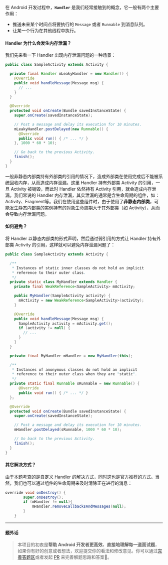 在 Android 开发过程中，**`Handler`** 是我们经常接触到的概念，它一般有两个主要作用：

- 推送未来某个时间点将要执行的 `Message` 或者 `Runnable` 到消息队列。
- 让某一个行为在其他线程中执行。

#### Handler 为什么会发生内存泄漏？

我们先来看一下 Handler 出现内存泄漏问题的一种场景：

```java
public class SampleActivity extends Activity {

  private final Handler mLeakyHandler = new Handler() {
    @Override
    public void handleMessage(Message msg) {
      // ...
    }
  }

  @Override
  protected void onCreate(Bundle savedInstanceState) {
    super.onCreate(savedInstanceState);

    // Post a message and delay its execution for 10 minutes.
    mLeakyHandler.postDelayed(new Runnable() {
      @Override
      public void run() { /* ... */ }
    }, 1000 * 60 * 10);

    // Go back to the previous Activity.
    finish();
  }
}
```

一般非静态内部类持有外部类的引用的情况下，造成外部类在使用完成后不能被系统回收内存，从而造成内存泄漏。这里 Handler 持有外部类 Activity 的引用，一旦 Activity 被销毁，而此时 Handler 依然持有 Activity 引用，就会造成内存泄漏。我们常说的 Handler 内存泄漏，其实泄漏的通常是含生命周期的组件，如：Activity、Fragment等。我们在使用这些组件时，由于使用了**非静态内部类**，可能发生静态内部类的实例持有的对象生命周期大于其外部类（如 Activity），从而会导致内存泄漏问题。

#### 如何避免？

将 Handler 以静态内部类的形式声明，然后通过弱引用的方式让 Handler 持有外部类 Activity 的引用，这样就可以避免内存泄漏问题了：

```java
public class SampleActivity extends Activity {

  /**
   * Instances of static inner classes do not hold an implicit
   * reference to their outer class.
   */
  private static class MyHandler extends Handler {
    private final WeakReference<SampleActivity> mActivity;

    public MyHandler(SampleActivity activity) {
      mActivity = new WeakReference<SampleActivity>(activity);
    }

    @Override
    public void handleMessage(Message msg) {
      SampleActivity activity = mActivity.get();
      if (activity != null) {
        // ...
      }
    }
  }

  private final MyHandler mHandler = new MyHandler(this);

  /**
   * Instances of anonymous classes do not hold an implicit
   * reference to their outer class when they are "static".
   */
  private static final Runnable sRunnable = new Runnable() {
      @Override
      public void run() { /* ... */ }
  };

  @Override
  protected void onCreate(Bundle savedInstanceState) {
    super.onCreate(savedInstanceState);

    // Post a message and delay its execution for 10 minutes.
    mHandler.postDelayed(sRunnable, 1000 * 60 * 10);

    // Go back to the previous Activity.
    finish();
  }
}
```

#### 其它解决方式？

由于本题考查的是自定义 Handler 的解决方式，同时这也是官方推荐的方式。当然，我们也可以通过组件的生命周期来及时清除正在进行的消息：

```java
override void onDestroy() {
        super.onDestroy();
        if (mHandler != null){
            mHandler.removeCallbacksAndMessages(null);
        }
    }
```

----------------------

#### 题外话

> 本项目的初衷是**帮助 Android 开发者更高效、直接地理解每一道面试题**，如果你有好的创意或者想法，欢迎提交你的看法和修改意见。你可以通过[完善答题区](https://github.com/Moosphan/Android-Daily-Interview/issues/1)或者发起 [PR](https://github.com/Moosphan/Android-Daily-Interview/pulls) 来完善解题思路和答案🌈。

